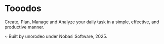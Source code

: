 # Tooodos

Create, Plan, Manage and Analyze your daily task in a simple, effective, and productive manner.

~ Built by unorodeo under Nobasi Software, 2025.
